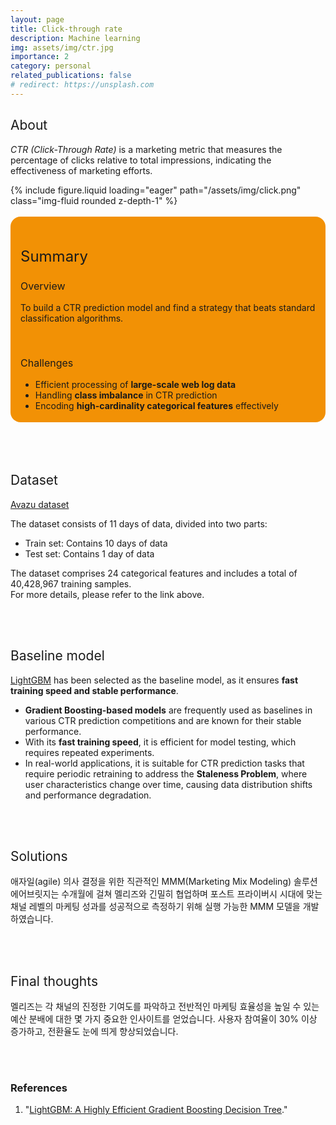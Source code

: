 ```yaml
---
layout: page
title: Click-through rate
description: Machine learning
img: assets/img/ctr.jpg
importance: 2
category: personal
related_publications: false
# redirect: https://unsplash.com
---
```


<style>
    :root {
        --summary-background-color: #f29105; /* 기본 모드 배경색 */
    }

    html[data-theme="dark"] {
        --summary-background-color: var(--global-hover-color); /* 다크 모드 배경색 */
    }

    .summary-container {
        background-color: var(--summary-background-color);
        padding: 1rem 1rem 0.25rem 1rem;
        border-radius: 1rem;
    }
</style>

<section class="container mt-5">
    <div class="row">
        <div class="col-sm mt-3 mt-md-0">
            <h2 style="font-weight: 400;">About</h2>
            <p>
            <em>CTR (Click-Through Rate)</em> is a marketing metric that measures the percentage of clicks relative to total impressions, indicating the effectiveness of marketing efforts.
            </p>
            <div class="row">
                <div class="col-sm-3 mt-3 mt-md-0 text-start">
                    {% include figure.liquid loading="eager" path="/assets/img/click.png" class="img-fluid rounded z-depth-1" %}
                </div>
            </div>
            <br>
            <!-- Summary 부분을 summary-container 클래스로 감쌈 -->
            <div class="summary-container">
                <h2 style="font-weight: 400; font-size: 1.5rem;">Summary</h2>
                <h3 style="font-weight: 400; font-size: 1rem;">Overview</h3>
                <p>To build a CTR prediction model and find a strategy that beats standard classification algorithms.</p>
                <br>
                <h3 style="font-weight: 400; font-size: 1rem;">Challenges</h3>
                <ul>
                    <li>Efficient processing of <strong>large-scale web log data</strong></li>
                    <li>Handling <strong>class imbalance</strong> in CTR prediction</li>
                    <li>Encoding <strong>high-cardinality categorical features</strong> effectively</li>
                </ul>
            </div>
            <br>
            <br>
            <br>
            <h2 style="font-weight: 400;">Dataset</h2>
            <p><a href="https://www.kaggle.com/c/avazu-ctr-prediction/data">Avazu dataset</a></p>
            <p>The dataset consists of 11 days of data, divided into two parts:</p>
            <ul>
                <li>Train set: Contains 10 days of data</li>
                <li>Test set: Contains 1 day of data</li>
            </ul>
            <p>The dataset comprises 24 categorical features and includes a total of 40,428,967 training samples.<br>
                For more details, please refer to the link above.
            </p>
            <br>
            <br>
            <h2 style="font-weight: 400;">Baseline model</h2>
            <p><a href="https://lightgbm.readthedocs.io/en/latest/">LightGBM</a> has been selected as the baseline model, as it ensures <strong>fast training speed and stable performance</strong>.</p>
            <ul>
                <li><strong>Gradient Boosting-based models</strong> are frequently used as baselines in various CTR prediction competitions and are known for their stable performance.</li>
                <li>With its <strong>fast training speed</strong>, it is efficient for model testing, which requires repeated experiments.</li>
                <li>In real-world applications, it is suitable for CTR prediction tasks that require periodic retraining to address the <strong>Staleness Problem</strong>, where user characteristics change over time, causing data distribution shifts and performance degradation.</li>
            </ul>
            <br>
            <br>
            <h2 style="font-weight: 400;">Solutions</h2>
            <p>
                애자일(agile) 의사 결정을 위한 직관적인 MMM(Marketing Mix Modeling) 솔루션<br>
                에어브릿지는 수개월에 걸쳐 멜리즈와 긴밀히 협업하며 포스트 프라이버시 시대에 맞는 채널 레벨의 마케팅 성과를 성공적으로 측정하기 위해 실행 가능한 MMM 모델을 개발하였습니다.
            </p>
            <br>
            <br>
            <h2 style="font-weight: 400;">Final thoughts</h2>
            <p>
                멜리즈는 각 채널의 진정한 기여도를 파악하고 전반적인 마케팅 효율성을 높일 수 있는 예산 분배에 대한 몇 가지 중요한 인사이트를 얻었습니다.
                사용자 참여율이 30% 이상 증가하고, 전환율도 눈에 띄게 향상되었습니다.
            </p>
            <br>
            <br>
<section>
    <h3>References</h3>
        <ol>
            <li>"<a href="https://proceedings.neurips.cc/paper_files/paper/2017/file/6449f44a102fde848669bdd9eb6b76fa-Paper.pdf">LightGBM: A Highly Efficient Gradient Boosting Decision Tree</a>."</li>
        </ol>
</section>
